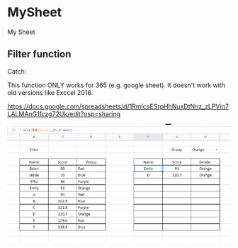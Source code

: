 # MySheet

My Sheet

## Filter function

Catch:

This function ONLY works for 365 (e.g. google sheet). It doesn't work with old versions like Exccel 2016.

<https://docs.google.com/spreadsheets/d/1RmIcsESrpHhNuxDtNnz_zLPVin7LALMAnG1fczg72Uk/edit?usp=sharing>

![1660708188124](image/README/1660708188124.png)
